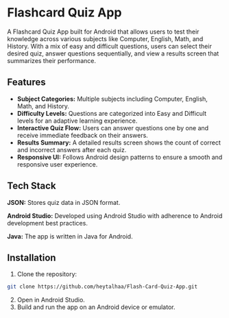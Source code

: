 
# Flashcard Quiz App

A Flashcard Quiz App built for Android that allows users to test their knowledge across various subjects like Computer, English, Math, and History. With a mix of easy and difficult questions, users can select their desired quiz, answer questions sequentially, and view a results screen that summarizes their performance.


## Features

- **Subject Categories:** Multiple subjects including Computer, English, Math, and History.
- **Difficulty Levels:** Questions are categorized into Easy and Difficult levels for an adaptive learning experience.
- **Interactive Quiz Flow:** Users can answer questions one by one and receive immediate feedback on their answers.
- **Results Summary:** A detailed results screen shows the count of correct and incorrect answers after each quiz.
- **Responsive UI:** Follows Android design patterns to ensure a smooth and responsive user experience.


## Tech Stack

**JSON:** Stores quiz data in JSON format.

**Android Studio:** Developed using Android Studio with adherence to Android development best practices.

**Java:** The app is written in Java for Android.
## Installation

1. Clone the repository:

```bash
git clone https://github.com/heytalhaa/Flash-Card-Quiz-App.git
```
2. Open in Android Studio.
3. Build and run the app on an Android device or emulator.
